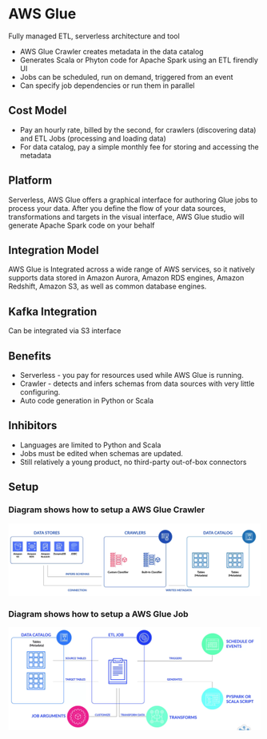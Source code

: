 # AWS Glue

Fully managed ETL, serverless architecture and tool

- AWS Glue Crawler creates metadata in the data catalog
- Generates Scala or Phyton code for Apache Spark using an ETL firendly UI
- Jobs can be scheduled, run on demand, triggered from an event
- Can specify job dependencies or run them in parallel

## Cost Model

- Pay an hourly rate, billed by the second, for crawlers (discovering data) and ETL Jobs (processing and loading data)
- For data catalog, pay a simple monthly fee for storing and accessing the metadata

## Platform

Serverless, AWS Glue offers a graphical interface for authoring Glue jobs to process your data. After you define the flow of your data sources, transformations and targets in the visual interface, AWS Glue studio will generate Apache Spark code on your behalf

## Integration Model

AWS Glue is Integrated across a wide range of AWS services, so it natively supports data stored in Amazon Aurora, Amazon RDS engines, Amazon Redshift, Amazon S3, as well as common database engines.

## Kafka Integration

Can be integrated via S3 interface

## Benefits

- Serverless - you pay for resources used while AWS Glue is running.
- Crawler - detects and infers schemas from data sources with very little configuring.
- Auto code generation in Python or Scala

## Inhibitors

- Languages are limited to Python and Scala
- Jobs must be edited when schemas are updated.
- Still relatively a young product, no third-party out-of-box connectors

## Setup

### Diagram shows how to setup a AWS Glue Crawler

![Crawler](./images/aws-glue-crawler.png)

### Diagram shows how to setup a AWS Glue Job

![Glue Job](./images/aws-glue-job.png)
